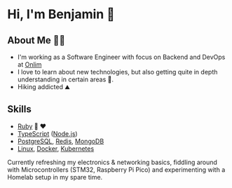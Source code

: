 # Hi, I'm Benjamin 👋

## About Me 👨‍💻

- I'm working as a Software Engineer with focus on Backend and DevOps at [Onlim](https://www.onlim.com)
- I love to learn about new technologies, but also getting quite in depth understanding in certain areas 🔬.
- Hiking addicted ⛰️

## Skills

- [Ruby](https://ruby-lang.org) 💎 ❤️
- [TypeScript](https://www.typescriptlang.org/) ([Node.js](https://nodejs.dev/))
- [PostgreSQL](https://www.postgresql.org/), [Redis](https://redis.io/), [MongoDB](https://www.mongodb.com/)
- [Linux](https://archlinux.org/), [Docker](https://docs.docker.com/), [Kubernetes](https://kubernetes.io/)

Currently refreshing my electronics & networking basics, fiddling around with Microcontrollers (STM32, Raspberry Pi Pico) and experimenting with a Homelab setup in my spare time.

<!--
**tak1n/tak1n** is a ✨ _special_ ✨ repository because its `README.md` (this file) appears on your GitHub profile.

Here are some ideas to get you started:

- 🔭 I’m currently working on ...
- 🌱 I’m currently learning ...
- 👯 I’m looking to collaborate on ...
- 🤔 I’m looking for help with ...
- 💬 Ask me about ...
- 📫 How to reach me: ...
- 😄 Pronouns: ...
- ⚡ Fun fact: ...
-->
